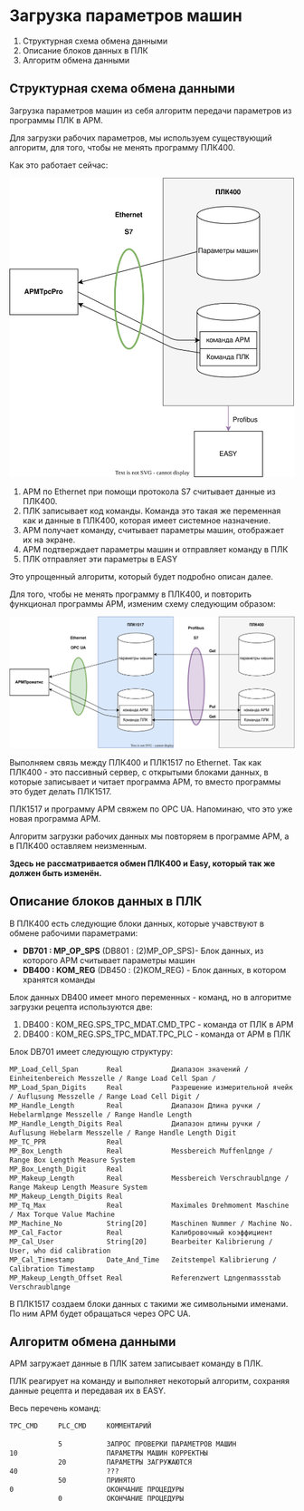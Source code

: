 # Загрузка параметров машин

1. Структурная схема обмена данными
2. Описание блоков данных в ПЛК
4. Алгоритм обмена данными

## Структурная схема обмена данными

Загрузка параметров машин из себя алгоритм передачи параметров из программы ПЛК в АРМ.

Для загрузки рабочих параметров, мы используем существующий алгоритм, для того, чтобы не менять программу ПЛК400.

Как это работает сейчас:

![](Загрузка%20параметров%20машин.drawio.svg)

1. АРМ по Ethernet при помощи протокола S7 считывает данные из ПЛК400.
2. ПЛК записывает код команды. Команда это такая же переменная как и данные в ПЛК400, которая имеет системное назначение.
3. АРМ получает команду, считывает параметры машин, отображает их на экране.
4. АРМ подтверждает параметры машин и отправляет команду в ПЛК
5. ПЛК отправляет эти параметры в EASY

Это упрощенный алгоритм, который будет подробно описан далее.

Для того, чтобы не менять программу в ПЛК400, и повторить функционал программы АРМ, изменим схему следующим образом:

![](Загрузка%20параметров%20машин%202.drawio.svg)

Выполняем связь между ПЛК400 и ПЛК1517 по Ethernet. Так как ПЛК400 - это пассивный сервер, с открытыми блоками данных, в которые записывает и читает программа АРМ, то вместо программы это будет делать ПЛК1517.

ПЛК1517 и программу АРМ свяжем по OPC UA. Напоминаю, что это уже новая программа АРМ.

Алгоритм загрузки рабочих данных мы повторяем в программе АРМ, а в ПЛК400 оставляем неизменным.

**Здесь не рассматривается обмен ПЛК400 и Easy, который так же должен быть изменён.**

## Описание блоков данных в ПЛК

В ПЛК400 есть следующие блоки данных, которые учавствуют в обмене рабочими параметрами:

- **DB701 : MP_OP_SPS** (DB801 : (2)MP_OP_SPS)- Блок данных, из которого АРМ считывает параметры машин
- **DB400 : KOM_REG** (DB450 : (2)KOM_REG) - Блок данных, в котором хранятся команды 

Блок данных DB400 имеет много переменных - команд, но в алгоритме загрузки рецепта используются две:
1. DB400 : KOM_REG.SPS_TPC_MDAT.CMD_TPC - команда от ПЛК в АРМ
2. DB400 : KOM_REG.SPS_TPC_MDAT.TPC_PLC - команда от АРМ в ПЛК

Блок DB701 имеет следующую структуру:
```
MP_Load_Cell_Span       Real            Диапазон значений / Einheitenbereich Messzelle / Range Load Cell Span /
MP_Load_Span_Digits	    Real            Разрешение измерительной ячейк / Auflцsung Messzelle / Range Load Cell Digit /
MP_Handle_Length        Real            Диапазон Длина ручки / Hebelarmlдnge Messzelle / Range Handle Length
MP_Handle_Length_Digits	Real            Диапазон длины ручки / Auflцsung Hebelarm Messzelle / Range Handle Length Digit
MP_TC_PPR               Real
MP_Box_Length           Real            Messbereich Muffenlдnge / Range Box Length Measure System
MP_Box_Length_Digit	    Real    
MP_Makeup_Length        Real            Messbereich Verschraublдnge / Range Makeup Length Measure System
MP_Makeup_Length_Digits	Real
MP_Tq_Max               Real            Maximales Drehmoment Maschine / Max Torque Value Machine
MP_Machine_No           String[20]      Maschinen Nummer / Machine No.
MP_Cal_Factor           Real            Калибровочный коэффициент
MP_Cal_User             String[20]      Bearbeiter Kalibrierung / User, who did calibration
MP_Cal_Timestamp        Date_And_Time   Zeitstempel Kalibrierung / Calibration Timestamp
MP_Makeup_Length_Offset	Real            Referenzwert Lдngenmassstab Verschraublдnge 
```

В ПЛК1517 создаем блоки данных с такими же символьными именами. По ним АРМ будет обращаться через OPC UA.

## Алгоритм обмена данными

АРМ загружает данные в ПЛК затем записывает команду в ПЛК. 

ПЛК реагирует на команду и выполняет некоторый алгоритм, сохраняя данные рецепта и передавая их в EASY.

Весь перечень команд:
```
TPC_CMD     PLC_CMD     КОММЕНТАРИЙ

            5           ЗАПРОС ПРОВЕРКИ ПАРАМЕТРОВ МАШИН
10                      ПАРАМЕТРЫ МАШИН КОРРЕКТНЫ
            20          ПАРАМЕТРЫ ЗАГРУЖАЮТСЯ
40                      ???
            50          ПРИНЯТО
0                       ОКОНЧАНИЕ ПРОЦЕДУРЫ
            0           ОКОНЧАНИЕ ПРОЦЕДУРЫ
```

